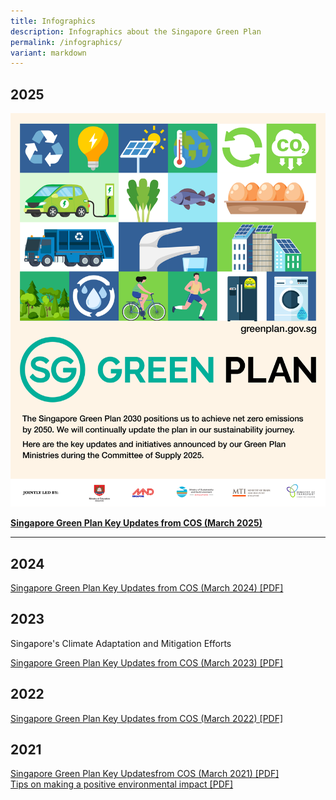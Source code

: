 ```yaml
---
title: Infographics
description: Infographics about the Singapore Green Plan
permalink: /infographics/
variant: markdown
---
```

## 2025

![Thumbnail image for Singapore Green Plan 2025 infographic](/images/infographics/SGP2025_infographic.png)

**[Singapore Green Plan Key Updates from COS (March 2025)](/files/sgp2025_infographic.pdf)**

***
## 2024 

[Singapore Green Plan Key Updates from COS (March 2024) [PDF]](/files/SGP2024_infographic.pdf)


## 2023

Singapore's Climate Adaptation and Mitigation Efforts

[Singapore Green Plan Key Updates from COS (March 2023) [PDF]](/files/SGP2023_overview.pdf)
															
		
## 2022 

[Singapore Green Plan Key Updates from COS (March 2022) [PDF]](/files/SGP2022_overview.pdf)

## 2021 

[Singapore Green Plan Key Updatesfrom COS (March 2021) [PDF]](/files/SGP2021_overview_1.pdf)  
[Tips on making a positive environmental impact [PDF]](/files/SGP_actionables.pdf)